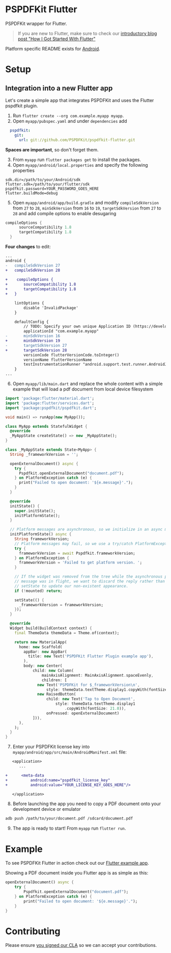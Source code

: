 # PSPDFKit Flutter

PSPDFKit wrapper for Flutter.

> If you are new to Flutter, make sure to check our [introductory blog post "How I Got Started With Flutter"](https://pspdfkit.com/blog/2018/starting-with-flutter/)

Platform specific README exists for [Android](android/).

# Setup

## Integration into a new Flutter app

Let's create a simple app that integrates PSPDFKit and uses the Flutter pspdfkit plugin.

1. Run `flutter create --org com.example.myapp myapp`.
2. Open `myapp/pubspec.yaml` and under `dependencies` add 
```yaml
  pspdfkit:
    git:
      url: git://github.com/PSPDFKit/pspdfkit-flutter.git
```
<strong>Spaces are important</strong>, so don't forget them.

3. From `myapp` run `flutter packages get` to install the packages.
4. Open `myapp/android/local.properties` and specify the following properties

```local.properties
sdk.dir=/path/to/your/Android/sdk
flutter.sdk=/path/to/your/flutter/sdk
pspdfkit.password=YOUR_PASSWORD_GOES_HERE
flutter.buildMode=debug
```

5. Open `myapp/android/app/build.gradle` and modify `compileSdkVersion` from `27` to `28`, `minSdkVersion` from `16` to `19`, `targetSdkVersion` from `27` to `28` and add compile options to enable desugaring 
  
  ```groovy
  compileOptions {
        sourceCompatibility 1.8
        targetCompatibility 1.8
    }
  ```
  
**Four changes** to edit:

```diff
...
android {
-   compileSdkVersion 27
+   compileSdkVersion 28
    
+    compileOptions {
+       sourceCompatibility 1.8
+       targetCompatibility 1.8
+   }

    lintOptions {
        disable 'InvalidPackage'
    }

    defaultConfig {
        // TODO: Specify your own unique Application ID (https://developer.android.com/studio/build/application-id.html).
        applicationId "com.example.myapp"
-       minSdkVersion 16
+       minSdkVersion 19
-       targetSdkVersion 27
+       targetSdkVersion 28
        versionCode flutterVersionCode.toInteger()
        versionName flutterVersionName
        testInstrumentationRunner "android.support.test.runner.AndroidJUnitRunner"
    }
...
```


6. Open `myapp/lib/main.dart` and replace the whole content with a simple example that will load a pdf document from local device filesystem

```dart
import 'package:flutter/material.dart';
import 'package:flutter/services.dart';
import 'package:pspdfkit/pspdfkit.dart';

void main() => runApp(new MyApp());

class MyApp extends StatefulWidget {
  @override
  _MyAppState createState() => new _MyAppState();
}

class _MyAppState extends State<MyApp> {
  String _frameworkVersion = '';

  openExternalDocument() async {
    try {
      Pspdfkit.openExternalDocument("document.pdf");
    } on PlatformException catch (e) {
      print("Failed to open document: '${e.message}'.");
    }
  }

  @override
  initState() {
    super.initState();
    initPlatformState();
  }

  // Platform messages are asynchronous, so we initialize in an async method.
  initPlatformState() async {
    String frameworkVersion;
    // Platform messages may fail, so we use a try/catch PlatformException.
    try {
      frameworkVersion = await Pspdfkit.frameworkVersion;
    } on PlatformException {
      frameworkVersion = 'Failed to get platform version. ';
    }

    // If the widget was removed from the tree while the asynchronous platform
    // message was in flight, we want to discard the reply rather than calling
    // setState to update our non-existent appearance.
    if (!mounted) return;

    setState(() {
      _frameworkVersion = frameworkVersion;
    });
  }

  @override
  Widget build(BuildContext context) {
    final ThemeData themeData = Theme.of(context);

    return new MaterialApp(
      home: new Scaffold(
        appBar: new AppBar(
          title: new Text('PSPDFKit Flutter Plugin example app'),
        ),
        body: new Center(
            child: new Column(
                mainAxisAlignment: MainAxisAlignment.spaceEvenly,
                children: [
              new Text('PSPDFKit for $_frameworkVersion\n',
                  style: themeData.textTheme.display1.copyWith(fontSize: 21.0)),
              new RaisedButton(
                  child: new Text('Tap to Open Document',
                      style: themeData.textTheme.display1
                          .copyWith(fontSize: 21.0)),
                  onPressed: openExternalDocument)
            ])),
      ),
    );
  }
}

```

7. Enter your PSPDFKit license key into `myapp/android/app/src/main/AndroidManifest.xml` file: 

  ```diff
     <application>
        ...

  +      <meta-data
  +          android:name="pspdfkit_license_key"
  +          android:value="YOUR_LICENSE_KEY_GOES_HERE"/>

     </application> 
  ```

8. Before launching the app you need to copy a PDF document onto your development device or emulator
```bash
adb push /path/to/your/document.pdf /sdcard/document.pdf
```

9. The app is ready to start! From `myapp` run `flutter run`.


# Example

To see PSPDFKit Flutter in action check out our [Flutter example app](example/).

Showing a PDF document inside you Flutter app is as simple as this:

```MyApp.dart 
openExternalDocument() async {
    try {
        Pspdfkit.openExternalDocument("document.pdf");
    } on PlatformException catch (e) {
        print("Failed to open document: '${e.message}'.");
    }
}
```

# Contributing

Please ensure [you signed our CLA](https://pspdfkit.com/guides/web/current/miscellaneous/contributing/) so we can accept your contributions.
